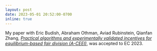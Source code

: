 ```yaml
---
layout: post
date: 2023-05-01 20:52:00-0700
inline: true
---
```


My paper with Eric Budish, Abraham Othman, Aviad Rubinstein, Qianfan Zhang, [*Practical algorithms and experimentally validated incentives for equilibrium-based fair division (A-CEEI)*](https://arxiv.org/abs/2305.11406), was accepted to EC 2023.
